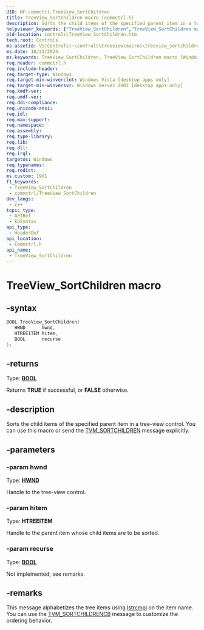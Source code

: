 ```yaml
---
UID: NF:commctrl.TreeView_SortChildren
title: TreeView_SortChildren macro (commctrl.h)
description: Sorts the child items of the specified parent item in a tree-view control. You can use this macro or send the TVM_SORTCHILDREN message explicitly.
helpviewer_keywords: ["TreeView_SortChildren","TreeView_SortChildren macro [Windows Controls]","_win32_TreeView_SortChildren","_win32_TreeView_SortChildren_cpp","commctrl/TreeView_SortChildren","controls.TreeView_SortChildren","controls._win32_TreeView_SortChildren"]
old-location: controls\TreeView_SortChildren.htm
tech.root: Controls
ms.assetid: VS|Controls|~\controls\treeview\macros\treeview_sortchildren.htm
ms.date: 10/21/2024
ms.keywords: TreeView_SortChildren, TreeView_SortChildren macro [Windows Controls], _win32_TreeView_SortChildren, _win32_TreeView_SortChildren_cpp, commctrl/TreeView_SortChildren, controls.TreeView_SortChildren, controls._win32_TreeView_SortChildren
req.header: commctrl.h
req.include-header: 
req.target-type: Windows
req.target-min-winverclnt: Windows Vista [desktop apps only]
req.target-min-winversvr: Windows Server 2003 [desktop apps only]
req.kmdf-ver: 
req.umdf-ver: 
req.ddi-compliance: 
req.unicode-ansi: 
req.idl: 
req.max-support: 
req.namespace: 
req.assembly: 
req.type-library: 
req.lib: 
req.dll: 
req.irql: 
targetos: Windows
req.typenames: 
req.redist: 
ms.custom: 19H1
f1_keywords:
 - TreeView_SortChildren
 - commctrl/TreeView_SortChildren
dev_langs:
 - c++
topic_type:
 - APIRef
 - kbSyntax
api_type:
 - HeaderDef
api_location:
 - Commctrl.h
api_name:
 - TreeView_SortChildren
---
```


# TreeView_SortChildren macro

## -syntax

```cpp
BOOL TreeView_SortChildren(
   HWND      hwnd,
   HTREEITEM hitem,
   BOOL      recurse
);
```

## -returns

Type: **[BOOL](/windows/desktop/winprog/windows-data-types)**

Returns <b>TRUE</b> if successful, or <b>FALSE</b> otherwise.


## -description

Sorts the child items of the specified parent item in a tree-view control. You can use this macro or send the <a href="/windows/desktop/Controls/tvm-sortchildren">TVM_SORTCHILDREN</a> message explicitly.

## -parameters

### -param hwnd

Type: <b><a href="/windows/desktop/WinProg/windows-data-types">HWND</a></b>

Handle to the tree-view control.

### -param hitem

Type: <b>HTREEITEM</b>

Handle to the parent item whose child items are to be sorted.

### -param recurse

Type: <b><a href="/windows/desktop/WinProg/windows-data-types">BOOL</a></b>

Not implemented; see remarks.

## -remarks

This message alphabetizes the tree items using <a href="/windows/desktop/api/winbase/nf-winbase-lstrcmpia">lstrcmpi</a> on the item name. You can use the <a href="/windows/desktop/Controls/tvm-sortchildrencb">TVM_SORTCHILDRENCB</a> message to customize the ordering behavior.
